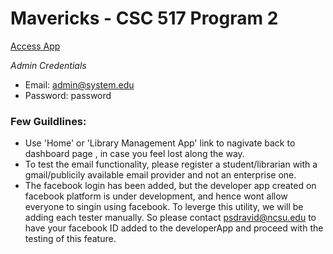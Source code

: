 # Mavericks - CSC 517 Program 2

[Access App](https://mavericks-csc517.herokuapp.com)



*Admin Credentials*

- Email: admin@system.edu
- Password: password

### Few Guildlines:

- Use 'Home' or 'Library Management App' link to nagivate back to dashboard page , in case you feel lost along the way.
- To test the email functionality, please register a student/librarian with a gmail/publicily available email provider and not an enterprise one.
- The facebook login has been added, but the developer app created on facebook platform is under development, and hence wont allow everyone to singin using facebook. To leverge this utility, we will be adding each tester manually. So please contact psdravid@ncsu.edu to have your facebook ID added to the developerApp and proceed with the testing of this feature.